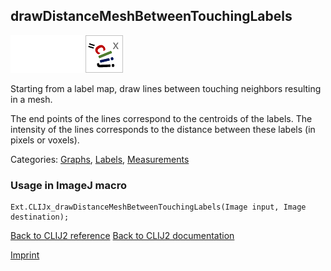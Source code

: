 ## drawDistanceMeshBetweenTouchingLabels
<img src="images/mini_empty_logo.png"/><img src="images/mini_empty_logo.png"/><img src="images/mini_clijx_logo.png"/>

Starting from a label map, draw lines between touching neighbors resulting in a mesh.

The end points of the lines correspond to the centroids of the labels. The intensity of the lines 
corresponds to the distance between these labels (in pixels or voxels).

Categories: [Graphs](https://clij.github.io/clij2-docs/reference__graph), [Labels](https://clij.github.io/clij2-docs/reference__label), [Measurements](https://clij.github.io/clij2-docs/reference__measurement)

### Usage in ImageJ macro
```
Ext.CLIJx_drawDistanceMeshBetweenTouchingLabels(Image input, Image destination);
```


[Back to CLIJ2 reference](https://clij.github.io/clij2-docs/reference)
[Back to CLIJ2 documentation](https://clij.github.io/clij2-docs)

[Imprint](https://clij.github.io/imprint)
